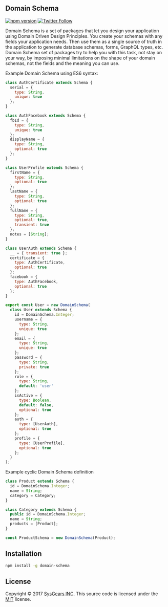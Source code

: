 ## Domain Schema

[![npm version](https://badge.fury.io/js/domain-schema.svg)](https://badge.fury.io/js/domain-schema) [![Twitter Follow](https://img.shields.io/twitter/follow/sysgears.svg?style=social)](https://twitter.com/sysgears)

Domain Schema is a set of packages that let you design your application using Domain Driven Design Principles.
You create your schemas with any fields your application needs.
Then use them as a single source of truth in the application to generate database schemas, forms, GraphQL types, etc.
Domain Schema set of packages try to help you with this task, not stay on your way, by imposing minimal limitations on the shape
of your domain schemas, not the fields and the meaning you can use.

Example Domain Schema using ES6 syntax:
```js
class AuthCertificate extends Schema {
  serial = {
    type: String,
    unique: true
  };
}

class AuthFacebook extends Schema {
  fbId = {
    type: String,
    unique: true
  };
  displayName = {
    type: String,
    optional: true
  };
}

class UserProfile extends Schema {
  firstName = {
    type: String,
    optional: true
  };
  lastName = {
    type: String,
    optional: true
  };
  fullName = {
    type: String,
    optional: true,
    transient: true
  };
  notes = [String];
}

class UserAuth extends Schema {
  __ = { transient: true };
  certificate = {
    type: AuthCertificate,
    optional: true
  };
  facebook = {
    type: AuthFacebook,
    optional: true
  };
}

export const User = new DomainSchema(
  class User extends Schema {
    id = DomainSchema.Integer;
    username = {
      type: String,
      unique: true
    };
    email = {
      type: String,
      unique: true
    };
    password = {
      type: String,
      private: true
    };
    role = {
      type: String,
      default: 'user'
    };
    isActive = {
      type: Boolean,
      default: false,
      optional: true
    };
    auth = {
      type: [UserAuth],
      optional: true
    };
    profile = {
      type: [UserProfile],
      optional: true
    };
  }
);
```

Example cyclic Domain Schema definition
```js
class Product extends Schema {
  id = DomainSchema.Integer;
  name = String;
  category = Category;
}

class Category extends Schema {
  public id = DomainSchema.Integer;
  name = String;
  products = [Product];
}

const ProductSchema = new DomainSchema(Product);
```

## Installation

```bash
npm install -g domain-schema
```

## License
Copyright © 2017 [SysGears INC]. This source code is licensed under the [MIT] license.

[MIT]: LICENSE
[SysGears INC]: http://sysgears.com
